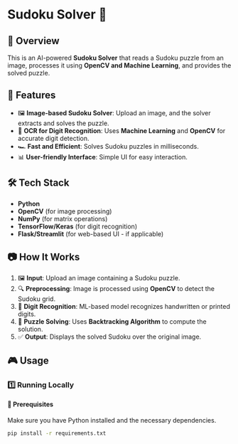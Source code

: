 # Sudoku Solver 🧩  

## 📌 Overview
This is an AI-powered **Sudoku Solver** that reads a Sudoku puzzle from an image, processes it using **OpenCV and Machine Learning**, and provides the solved puzzle.

## 🚀 Features
- 🖼️ **Image-based Sudoku Solver**: Upload an image, and the solver extracts and solves the puzzle.
- 🔢 **OCR for Digit Recognition**: Uses **Machine Learning** and **OpenCV** for accurate digit detection.
- 🏎️ **Fast and Efficient**: Solves Sudoku puzzles in milliseconds.
- 📊 **User-friendly Interface**: Simple UI for easy interaction.

## 🛠️ Tech Stack
- **Python**
- **OpenCV** (for image processing)
- **NumPy** (for matrix operations)
- **TensorFlow/Keras** (for digit recognition)
- **Flask/Streamlit** (for web-based UI - if applicable)

## 📷 How It Works
1. 🖼️ **Input**: Upload an image containing a Sudoku puzzle.
2. 🔍 **Preprocessing**: Image is processed using **OpenCV** to detect the Sudoku grid.
3. 🔢 **Digit Recognition**: ML-based model recognizes handwritten or printed digits.
4. 🧩 **Puzzle Solving**: Uses **Backtracking Algorithm** to compute the solution.
5. ✅ **Output**: Displays the solved Sudoku over the original image.

## 🎮 Usage
### **1️⃣ Running Locally**
#### **🔹 Prerequisites**
Make sure you have Python installed and the necessary dependencies.

```sh
pip install -r requirements.txt
